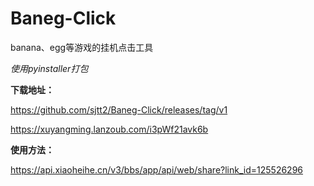 # Baneg-Click
banana、egg等游戏的挂机点击工具

*使用pyinstaller打包*


**下载地址：**

https://github.com/sjtt2/Baneg-Click/releases/tag/v1

https://xuyangming.lanzoub.com/i3pWf21avk6b


**使用方法：**

https://api.xiaoheihe.cn/v3/bbs/app/api/web/share?link_id=125526296
